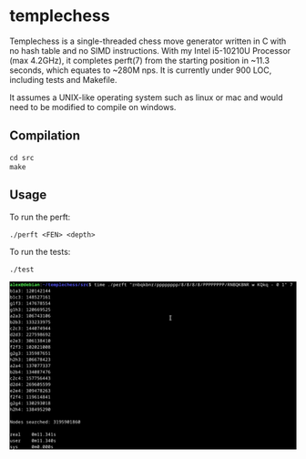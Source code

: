 # templechess
Templechess is a single-threaded chess move generator written in C with no hash table and no SIMD instructions. With my Intel i5-10210U Processor (max 4.2GHz), it completes perft(7) from the starting position in ~11.3 seconds, which equates to ~280M nps. It is currently under 900 LOC, including tests and Makefile.

It assumes a UNIX-like operating system such as linux or mac and would need to be modified to compile on windows.

## Compilation
```
cd src
make
```

## Usage
To run the perft:
```
./perft <FEN> <depth>
```
To run the tests:
```
./test
```

![](perft(7).png)
